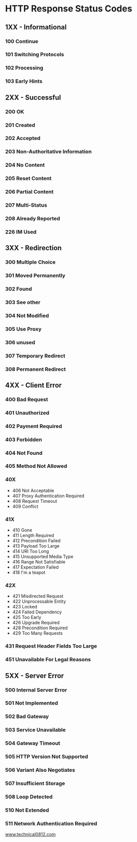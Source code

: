 # HTTP Response Status Codes

## 1XX - Informational

### 100 Continue

### 101 Switching Protocols

### 102 Processing

### 103 Early Hints

## 2XX - Successful

### 200 OK

### 201 Created

### 202 Accepted

### 203 Non-Authoritative Information

### 204 No Content

### 205 Reset Content

### 206 Partial Content

### 207 Multi-Status

### 208 Already Reported

### 226 IM Used

## 3XX - Redirection

### 300 Multiple Choice

### 301 Moved Permanently

### 302 Found

### 303 See other

### 304 Not Modified

### 305 Use Proxy

### 306 unused

### 307 Temporary Redirect

### 308 Permanent Redirect

## 4XX - Client Error

### 400 Bad Request

### 401 Unauthorized

### 402 Payment Required

### 403 Forbidden

### 404 Not Found

### 405 Method Not Allowed

### 40X

- 406 Not Acceptable
- 407 Proxy Authentication Required
- 408 Request Timeout
- 409 Conflict

### 41X

- 410 Gone
- 411 Length Required
- 412 Precondition Failed
- 413 Payload Too Large
- 414 URI Too Long
- 415 Unsupported Media Type
- 416 Range Not Satisfiable
- 417 Expectation Failed
- 418 I'm a teapot

### 42X

- 421 Misdirected Request
- 422 Unprocessable Entity
- 423 Locked
- 424 Failed Dependency
- 425 Too Early
- 426 Upgrade Required
- 428 Precondition Required
- 429 Too Many Requests

### 431 Request Header Fields Too Large

### 451 Unavailable For Legal Reasons

## 5XX - Server Error

### 500 Internal Server Error

### 501 Not Implemented

### 502 Bad Gateway

### 503 Service Unavailable

### 504 Gateway Timeout

### 505 HTTP Version Not Supported

### 506 Variant Also Negotiates

### 507 Insufficient Storage

### 508 Loop Detected

### 510 Not Extended

### 511 Network Authentication Required

www.technical0812.com
